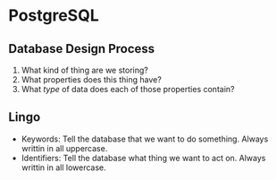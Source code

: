 # PostgreSQL

## Database Design Process

1. What kind of thing are we storing?
2. What properties does this thing have?
3. What *type* of data does each of those properties contain?

## Lingo

- Keywords: Tell the database that we want to do something. Always writtin in all uppercase.
- Identifiers: Tell the database what thing we want to act on. Always writtin in all lowercase.